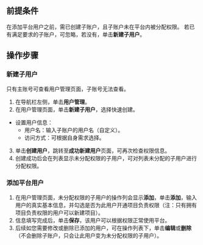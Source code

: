 ## 前提条件
在添加平台用户之前，需已创建子账户，且子账户未在平台内被分配权限。
若已有满足要求的子账户，可忽略，若没有，单击**新建子用户**。

## 操作步骤
### 新建子用户
只有主账号可查看用户管理页面，子账号无法查看。
1. 在导航栏左侧，单击**用户管理**。
2. 在用户管理页面，单击**新建子用户**，选择快速创建。
 - 设置用户信息： 
    -  用户名：输入子账户的用户名（自定义）。
    -  访问方式：可根据自身需求选择。
3. 单击**创建用户**，跳转至**成功新建用户**页面，可再次检查权限信息。
4. 创建成功后会在列表显示未分配权限的子用户，可对列表未分配的子用户进行分配权限。

### 添加平台用户
1. 在用户管理页面，未分配权限的子用户的操作列会显示**添加**，单击**添加**，输入用户的真实基本信息，并勾选是否为此用户开通项目负责权限（注：只有拥有项目负责权限的用户可以新建项目）。
2. 信息填写完成后，单击**保存**，该用户可以根据权限正常使用平台。
3. 后续如您需要修改或删除已添加的用户，可在操作列表下，单击**编辑**或**删除**（不会删除子账户，只会让此用户变为未分配权限的子用户）。

